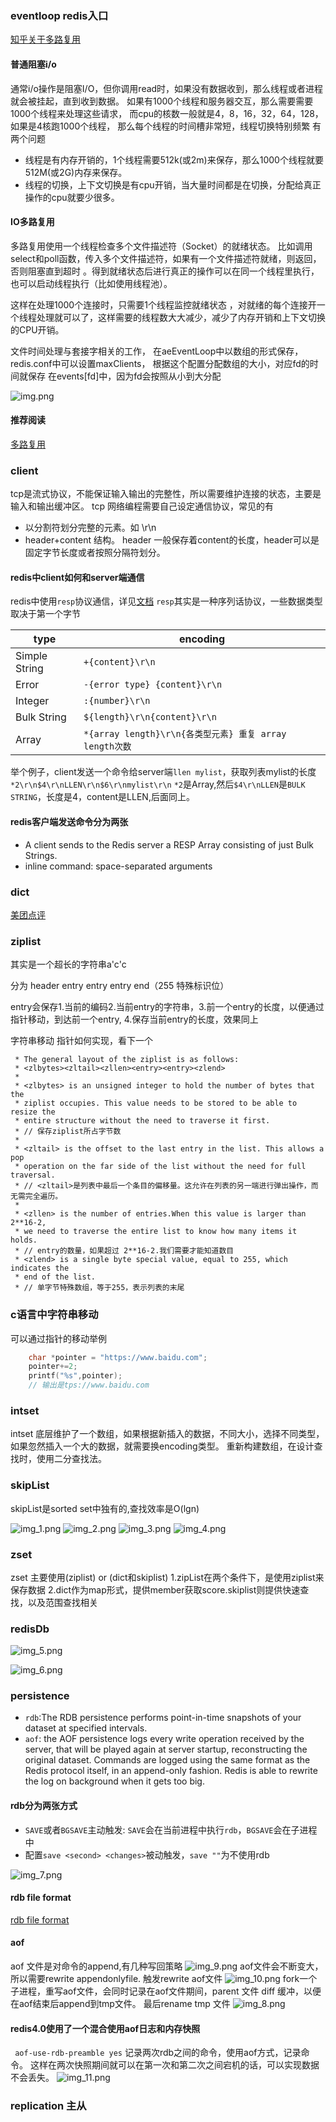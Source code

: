 ### eventloop  redis入口
[知乎关于多路复用](https://www.zhihu.com/question/28594409/answer/74003996)
#### 普通阻塞i/o
通常i/o操作是阻塞I/O，但你调用read时，如果没有数据收到，那么线程或者进程就会被挂起，直到收到数据。
如果有1000个线程和服务器交互，那么需要需要1000个线程来处理这些请求，
而cpu的核数一般就是4，8，16，32，64，128，如果是4核跑1000个线程，
那么每个线程的时间槽非常短，线程切换特别频繁
有两个问题
+ 线程是有内存开销的，1个线程需要512k(或2m)来保存，那么1000个线程就要512M(或2G)内存来保存。
+ 线程的切换，上下文切换是有cpu开销，当大量时间都是在切换，分配给真正操作的cpu就要少很多。
#### IO多路复用
多路复用使用一个线程检查多个文件描述符（Socket）的就绪状态。
比如调用select和poll函数，传入多个文件描述符，如果有一个文件描述符就绪，则返回，否则阻塞直到超时
。得到就绪状态后进行真正的操作可以在同一个线程里执行，也可以启动线程执行（比如使用线程池）。

这样在处理1000个连接时，只需要1个线程监控就绪状态
，对就绪的每个连接开一个线程处理就可以了，这样需要的线程数大大减少，减少了内存开销和上下文切换的CPU开销。




文件时间处理与套接字相关的工作，
在aeEventLoop中以数组的形式保存，redis.conf中可以设置maxClients，
根据这个配置分配数组的大小，对应fd的时间就保存 在events[fd]中，因为fd会按照从小到大分配


![img.png](img.png)
#### 推荐阅读
[多路复用](https://draveness.me/redis-io-multiplexing/)

### client
tcp是流式协议，不能保证输入输出的完整性，所以需要维护连接的状态，主要是输入和输出缓冲区。
tcp 网络编程需要自己设定通信协议，常见的有
+ 以分割符划分完整的元素。如 \r\n
+ header+content 结构。 header 一般保存着content的长度，header可以是固定字节长度或者按照分隔符划分。
#### redis中client如何和server端通信
redis中使用`resp`协议通信，详见[文档](https://redis.io/topics/protocol)
`resp`其实是一种序列话协议，一些数据类型取决于第一个字节

type |  encoding
--- | ---
Simple String | `+{content}\r\n`
Error | `-{error type} {content}\r\n`
Integer | `:{number}\r\n`
Bulk String | `${length}\r\n{content}\r\n`
Array | `*{array length}\r\n{各类型元素} 重复 array length次数`


举个例子，client发送一个命令给server端`llen mylist`，获取列表mylist的长度
`*2\r\n$4\r\nLLEN\r\n$6\r\nmylist\r\n`
`*2`是Array,然后`$4\r\nLLEN`是`BULK STRING`，长度是4，content是LLEN,后面同上。
#### redis客户端发送命令分为两张
+ A client sends to the Redis server a RESP Array consisting of just Bulk Strings.
+ inline command: space-separated arguments 




### dict
[美团点评](https://tech.meituan.com/2018/07/27/redis-rehash-practice-optimization.html)

### ziplist
其实是一个超长的字符串a'c'c

分为
header  entry entry entry   end（255 特殊标识位）

entry会保存1.当前的编码2.当前entry的字符串，3.前一个entry的长度，以便通过指针移动，到达前一个entry,
4.保存当前entry的长度，效果同上


字符串移动 指针如何实现，看下一个



```text
 * The general layout of the ziplist is as follows:
 * <zlbytes><zltail><zllen><entry><entry><zlend>
 *
 * <zlbytes> is an unsigned integer to hold the number of bytes that the
 * ziplist occupies. This value needs to be stored to be able to resize the
 * entire structure without the need to traverse it first.
 * // 保存ziplist所占字节数
 *
 * <zltail> is the offset to the last entry in the list. This allows a pop
 * operation on the far side of the list without the need for full traversal.
 * // <zltail>是列表中最后一个条目的偏移量。这允许在列表的另一端进行弹出操作，而无需完全遍历。
 *
 * <zllen> is the number of entries.When this value is larger than 2**16-2,
 * we need to traverse the entire list to know how many items it holds.
 * // entry的数量，如果超过 2**16-2.我们需要才能知道数目
 * <zlend> is a single byte special value, equal to 255, which indicates the
 * end of the list.
 * // 单字节特殊数组，等于255，表示列表的末尾
```


### c语言中字符串移动
可以通过指针的移动举例
```c
    char *pointer = "https://www.baidu.com";
    pointer+=2;
    printf("%s",pointer);
    // 输出是tps://www.baidu.com
```
### intset
intset 底层维护了一个数组，如果根据新插入的数据，不同大小，选择不同类型，如果忽然插入一个大的数据，就需要换encoding类型。
重新构建数组，在设计查找时，使用二分查找法。

### skipList
skipList是sorted set中独有的,查找效率是O(lgn)

![img_1.png](img_1.png)
![img_2.png](img_2.png)
![img_3.png](img_3.png)
![img_4.png](img_4.png)

### zset
zset 主要使用(ziplist)  or (dict和skiplist)
1.zipList在两个条件下，是使用ziplist来保存数据
2.dict作为map形式，提供member获取score.skiplist则提供快速查找，以及范围查找相关

### redisDb

![img_5.png](img_5.png)

![img_6.png](img_6.png)

### persistence
+ `rdb`:The RDB persistence performs point-in-time snapshots of your dataset at specified intervals.
+ `aof`:  the AOF persistence logs every write operation received by the server, that will be played again at server startup, reconstructing the original dataset.
  Commands are logged using the same format as the Redis protocol itself, in an append-only fashion. Redis is able to rewrite the log on background when it gets too big.

#### rdb分为两张方式
+ `SAVE`或者`BGSAVE`主动触发: `SAVE`会在当前进程中执行`rdb`，`BGSAVE`会在子进程中
+ 配置`save <second> <changes>`被动触发，`save ""`为不使用rdb

![img_7.png](img_7.png)
#### rdb file format 
[rdb file format](https://github.com/sripathikrishnan/redis-rdb-tools/wiki/Redis-RDB-Dump-File-Format)

#### aof
aof 文件是对命令的append,有几种写回策略
![img_9.png](img_9.png)
aof文件会不断变大，所以需要rewrite appendonlyfile.
触发rewrite aof文件
![img_10.png](img_10.png)
fork一个子进程，重写aof文件，会同时记录在aof文件期间，parent 文件 diff 缓冲，以便在aof结束后append到tmp文件。
最后rename tmp 文件
![img_8.png](img_8.png)

#### redis4.0使用了一个混合使用aof日志和内存快照
` aof-use-rdb-preamble yes`
记录两次rdb之间的命令，使用aof方式，记录命令。 
这样在两次快照期间就可以在第一次和第二次之间宕机的话，可以实现数据不会丢失。
![img_11.png](img_11.png)

### replication 主从
